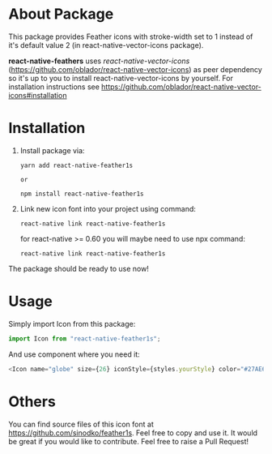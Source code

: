 # About Package

This package provides Feather icons with stroke-width set to 1 instead of it's default value 2 (in react-native-vector-icons package).

**react-native-feathers** uses *react-native-vector-icons* (https://github.com/oblador/react-native-vector-icons) as peer dependency so it's up to you to install react-native-vector-icons by yourself. For installation instructions see https://github.com/oblador/react-native-vector-icons#installation


# Installation

1. Install package via:

   ```npm
   yarn add react-native-feather1s

   or

   npm install react-native-feather1s
   ```

2. Link new icon font into your project using command:

    ```npm
    react-native link react-native-feather1s
    ```

    for react-native >= 0.60 you will maybe need to use npx command:

    ```npm
    react-native link react-native-feather1s
    ```

The package should be ready to use now!

# Usage

Simply import Icon from this package:

```js
import Icon from "react-native-feather1s";
```

And use component where you need it:

```js
<Icon name="globe" size={26} iconStyle={styles.yourStyle} color="#27AE60" />
```

# Others

You can find source files of this icon font at https://github.com/sinodko/feather1s. Feel free to copy and use it. It would be great if you would like to contribute. Feel free to raise a Pull Request!
